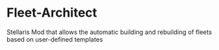 # Fleet-Architect
Stellaris Mod that allows the automatic building and rebuilding of fleets based on user-defined templates
